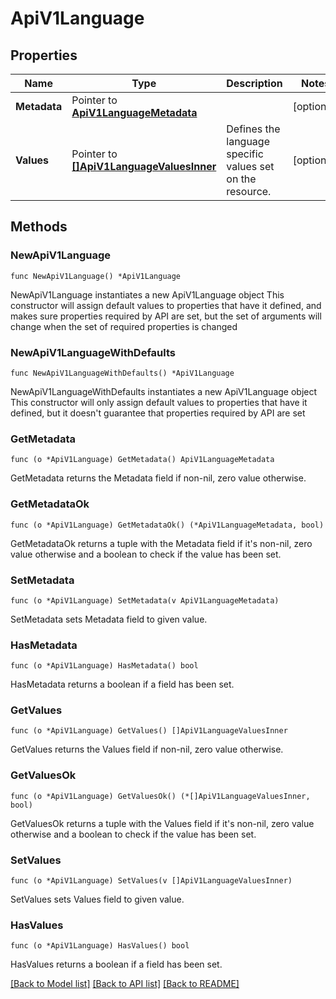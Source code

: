 # ApiV1Language

## Properties

Name | Type | Description | Notes
------------ | ------------- | ------------- | -------------
**Metadata** | Pointer to [**ApiV1LanguageMetadata**](ApiV1LanguageMetadata.md) |  | [optional] 
**Values** | Pointer to [**[]ApiV1LanguageValuesInner**](ApiV1LanguageValuesInner.md) | Defines the language specific values set on the resource. | [optional] 

## Methods

### NewApiV1Language

`func NewApiV1Language() *ApiV1Language`

NewApiV1Language instantiates a new ApiV1Language object
This constructor will assign default values to properties that have it defined,
and makes sure properties required by API are set, but the set of arguments
will change when the set of required properties is changed

### NewApiV1LanguageWithDefaults

`func NewApiV1LanguageWithDefaults() *ApiV1Language`

NewApiV1LanguageWithDefaults instantiates a new ApiV1Language object
This constructor will only assign default values to properties that have it defined,
but it doesn't guarantee that properties required by API are set

### GetMetadata

`func (o *ApiV1Language) GetMetadata() ApiV1LanguageMetadata`

GetMetadata returns the Metadata field if non-nil, zero value otherwise.

### GetMetadataOk

`func (o *ApiV1Language) GetMetadataOk() (*ApiV1LanguageMetadata, bool)`

GetMetadataOk returns a tuple with the Metadata field if it's non-nil, zero value otherwise
and a boolean to check if the value has been set.

### SetMetadata

`func (o *ApiV1Language) SetMetadata(v ApiV1LanguageMetadata)`

SetMetadata sets Metadata field to given value.

### HasMetadata

`func (o *ApiV1Language) HasMetadata() bool`

HasMetadata returns a boolean if a field has been set.

### GetValues

`func (o *ApiV1Language) GetValues() []ApiV1LanguageValuesInner`

GetValues returns the Values field if non-nil, zero value otherwise.

### GetValuesOk

`func (o *ApiV1Language) GetValuesOk() (*[]ApiV1LanguageValuesInner, bool)`

GetValuesOk returns a tuple with the Values field if it's non-nil, zero value otherwise
and a boolean to check if the value has been set.

### SetValues

`func (o *ApiV1Language) SetValues(v []ApiV1LanguageValuesInner)`

SetValues sets Values field to given value.

### HasValues

`func (o *ApiV1Language) HasValues() bool`

HasValues returns a boolean if a field has been set.


[[Back to Model list]](../README.md#documentation-for-models) [[Back to API list]](../README.md#documentation-for-api-endpoints) [[Back to README]](../README.md)


